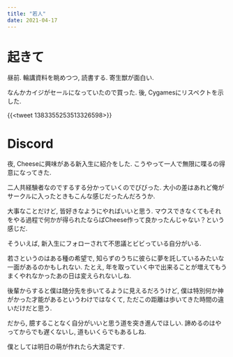 ```yaml
---
title: "若人"
date: 2021-04-17
---
```


# 起きて
昼前. 輪講資料を眺めつつ, 読書する. 寄生獣が面白い.

なんかカイジがセールになっていたので買った. 後, Cygamesにリスペクトを示した.

{{<tweet 1383355253513326598>}}

# Discord
夜, Cheeseに興味がある新入生に紹介をした. こうやって一人で無限に喋るの得意になってきた.

二人共経験者なのでするする分かっていくのでびびった. 大小の差はあれど俺がサークルに入ったときもこんな感じだったんだろうか.

大事なことだけど, 皆好きなようにやればいいと思う. マウスできなくてもそれをやる過程で何かが得られたならばCheese作って良かったんじゃない？という感じだ.

そういえば, 新入生にフォローされて不思議とビビっている自分がいる.

若さというのはある種の希望で, 知らずのうちに彼らに夢を託しているみたいな一面があるのかもしれない.
たとえ, 年を取っていく中で出来ることが増えてもうまくやれなかったあの日は変えられないしね.

後輩からすると僕は随分先を歩いてるように見えるだろうけど, 僕は特別何か神がかった才能があるというわけではなくて, ただこの距離は歩いてきた時間の違いだけだと思う.

だから, 臆することなく自分がいいと思う道を突き進んでほしい. 諦めるのはやってからでも遅くないし, 道もいくらでもあるしね.

僕としては明日の萌が作れたら大満足です.